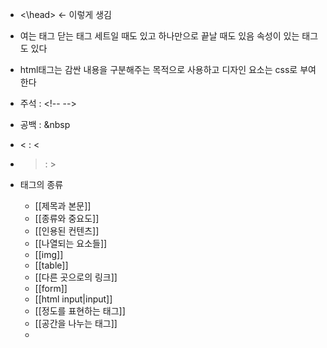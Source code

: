 - <\head> ← 이렇게 생김

- 여는 태그 닫는 태그 세트일 때도 있고
	하나만으로 끝날 때도 있음
	속성이 있는 태그도 있다

- html태그는 감싼 내용을 구분해주는 목적으로 사용하고
	디자인 요소는 css로 부여한다

- 주석 : \<!-- -->
- 공백 : &nbsp
- < : &lt;
- > : &gt;

- 태그의 종류
	- [[제목과 본문]]
	- [[종류와 중요도]]
	- [[인용된 컨텐츠]]
	- [[나열되는 요소들]]
	- [[img]]
	- [[table]]
	- [[다른 곳으로의 링크]]
	- [[form]]
	- [[html input|input]]
	- [[정도를 표현하는 태그]]
	- [[공간을 나누는 태그]]
	- 